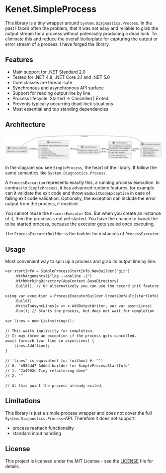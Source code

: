 # Kenet.SimpleProcess

This library is a tiny wrapper around `System.Diagnostics.Process`. In the past I faced often the problem, that it was not easy and reliable to grab the output stream for a process without potencially producing a dead lock. To eliminate this and reduce the overall boilerplate for capturing the output or error stream of a process, I have forged the library.

## Features

- Main support for .NET Standard 2.0
- Tested for .NET 4.8, .NET Core 3.1 and .NET 5.0
- Core classes are thread-safe
- Synchronous and asynchronous API surface
- Support for reading output line by line
- Process lifecycle: Started -> Cancelled | Exited
- Prevents typically occurring dead-lock situations
- Most essential and top standing dependencies

## Architecture

![test](res/simplified-architecture.png)

In the diagram you see `SimpleProcess`, the heart of the library. It follow the same semantics like `System.Diagnostics.Process`.

A `ProcessExecution` represents exactly this, a running process execution. In contrast to `SimpleProcess`, it has advanced runtime features, for example can it validate the exit code and throw `BadExitCodeException` in case of failing exit code validation. Optionally, the exception can include the error output from the process, if enabled.

You cannot reuse the `ProcessExecutor` too. But when you create an instance of it, then the process is not yet started. You have the chance to tweak the to be started process, because the executor gets sealed once executing.

The `ProcessExecutorBuilder` is the builder for instances of `ProcessExecutor`.

## Usage

Most convenient way to spin up a process and grab its output line by line:

```
var startInfo = SimpleProcessStartInfo.NewBuilder("git")
    .WithArguments($"log --oneline -2")
    .WithWorkingDirectory(AppContext.BaseDirectory)
    .Build(); // Or alternatively you can use the record init feature

using var execution = ProcessExecutorBuilder.CreateDefault(startInfo)
    .Build()
    .WriteToAsyncLines(x => x.AddOutputWriter, out var asyncLines)
    .Run(); // Starts the process, but does not wait for completion

var lines = new List<string>();

// This waits implicitly for completion.
// It may throw an exception if the process gets cancelled.
await foreach (var line in asyncLines) {
    lines.Add(line);
}

// 'lines' is equivalent to: (without #. "")
// 0. "b984dd7 Added builder for SimpleProcessStartInfo"
// 1. "7a4902c Tiny refactoring done"
// 2. ""

// At this point the process already exited.
```

## Limitations

This library is just a simple process wrapper and does not cover the full `System.Diagnostics.Process`-API. Therefore it does not support:

- process reattach functionality
- standard input handling
  
## License

This project is licensed under the MIT License - see the [LICENSE](LICENSE) file for details.